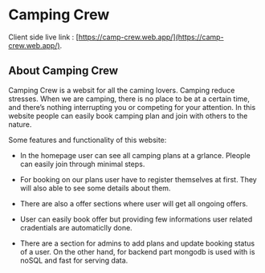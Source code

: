 # Camping Crew

Client side live link : [https://camp-crew.web.app/](https://camp-crew.web.app/).

## About Camping Crew

Camping Crew is a websit for all the caming lovers. Camping reduce stresses. When we are camping, there is no place to be at a certain time, and there’s nothing interrupting you or competing for your attention. In this website people can easily book camping plan and join with others to the nature. 

Some features and functionality of this website:

* In the homepage user can see all camping plans at a grlance. Pleople can easily join through minimal steps.

* For booking on our plans user have to register themselves at first. They will also able to see some details about them.

* There are also a offer sections where user will get all ongoing offers.

* User can easily book offer but providing few informations user related cradentials are automaticlly done.

* There are a section for admins to add plans and update booking status of a user. On the other hand, for backend part mongodb is used with is noSQL and fast for serving data.
